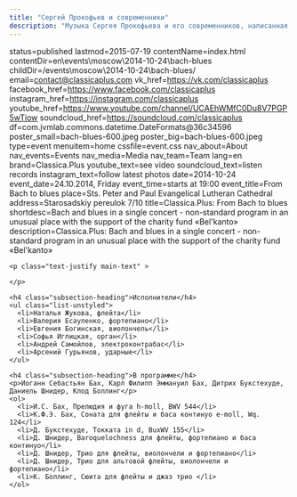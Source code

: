 ```yaml
---
title: "Сергей Прокофьев и современники"
description: "Музыка Сергея Прокофьева и его современников, написанная в эпоху Второй Мировой войны"
---
```

status=published
lastmod=2015-07-19
contentName=index.html
contentDir=en\events\moscow\2014-10-24\bach-blues
childDir=/events\moscow\2014-10-24\bach-blues/
email=contact@classicaplus.com
vk_href=https://vk.com/classicaplus
facebook_href=https://www.facebook.com/classicaplus
instagram_href=https://instagram.com/classicaplus
youtube_href=https://www.youtube.com/channel/UCAEhWMfC0Du8V7PGP5wTiow
soundcloud_href=https://soundcloud.com/classicaplus
df=com.jvmlab.commons.datetime.DateFormats@36c34596
poster_small=bach-blues-600.jpeg
poster_big=bach-blues-600.jpeg
type=event
menuitem=home
cssfile=event.css
nav_about=About
nav_events=Events
nav_media=Media
nav_team=Team
lang=en
brand=Classica.Plus
youtube_text=see video
soundcloud_text=listen records
instagram_text=follow latest photos
date=2014-10-24
event_date=24.10.2014, Friday
event_time=starts at 19:00
event_title=From Bach to blues
place=Sts. Peter and Paul Evangelical Lutheran Cathedral
address=Starosadskiy pereulok 7/10
title=Classica.Plus: From Bach to blues
shortdesc=Bach and blues in a single concert - non-standard program in an unusual place with the support of the charity fund «Bel'kanto»
description=Classica.Plus: Bach and blues in a single concert - non-standard program in an unusual place with the support of the charity fund «Bel'kanto»
~~~~~~
<p class="text-justify main-text" >

</p>

<h4 class="subsection-heading">Исполнители</h4>
<ul class="list-unstyled">
  <li>Наталья Жукова, флейта</li>
  <li>Валерия Есауленко, фортепиано</li>
  <li>Евгения Богинская, виолончель</li>
  <li>Софья Иглицкая, орган</li>
  <li>Андрей Самойлов, электроконтрабас</li>
  <li>Арсений Гурьянов, ударные</li>
</ul>

<h4 class="subsection-heading">В программе</h4>
<p>Иоганн Себастьян Бах, Карл Филипп Эммануил Бах, Дитрих Букстехуде, Даниель Шнидер, Клод Боллинг</p>
<ol>
  <li>И.С. Бах, Прелюдия и фуга h-moll, BWV 544</li>
  <li>К.Ф.Э. Бах, Соната для флейты и баса континуo e-moll, Wq. 124</li>
  <li>Д. Букстехуде, Токката in d, BuxWV 155</li>
  <li>Д. Шнидер, Baroquelochness для флейты, фортепиано и баса континуо</li>
  <li>Д. Шнидер, Трио для флейты, виолончели и фортепиано</li>
  <li>Д. Шнидер, Трио для альтовой флейты, виолончели и фортепиано</li>
  <li>К. Боллинг, Сюита для флейты и джаз трио </li>
</ol>
